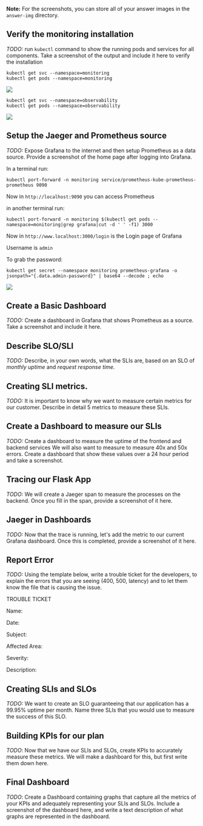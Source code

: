 [img1]: ./answer-img/monitoring_verify.png
[img2]: ./answer-img/observability_verify.png
[img3]: ./answer-img/grafana_after_login.png

**Note:** For the screenshots, you can store all of your answer images in the `answer-img` directory.

## Verify the monitoring installation

*TODO:* run `kubectl` command to show the running pods and services for all components. Take a screenshot of the output and include it here to verify the installation

```
kubectl get svc --namespace=monitoring
kubectl get pods --namespace=monitoring
```

![][img1]

```
kubectl get svc --namespace=observability
kubectl get pods --namespace=observability
```
![][img2]

## Setup the Jaeger and Prometheus source

*TODO:* Expose Grafana to the internet and then setup Prometheus as a data source. Provide a screenshot of the home page after logging into Grafana.

In a terminal run:
```
kubectl port-forward -n monitoring service/prometheus-kube-prometheus-prometheus 9090
```

Now in `http://localhost:9090` you can access Prometheus

in another terminal run:
```
kubectl port-forward -n monitoring $(kubectl get pods --namespace=monitoring|grep grafana|cut -d ' ' -f1) 3000
```

Now in `http://www.localhost:3000/login` is the Login page of Grafana

Username is `admin`

To grab the password:
```
kubectl get secret --namespace monitoring prometheus-grafana -o jsonpath="{.data.admin-password}" | base64 --decode ; echo
```

![][img3]



## Create a Basic Dashboard
*TODO:* Create a dashboard in Grafana that shows Prometheus as a source. Take a screenshot and include it here.

## Describe SLO/SLI
*TODO:* Describe, in your own words, what the SLIs are, based on an SLO of *monthly uptime* and *request response time*.

## Creating SLI metrics.
*TODO:* It is important to know why we want to measure certain metrics for our customer. Describe in detail 5 metrics to measure these SLIs. 

## Create a Dashboard to measure our SLIs
*TODO:* Create a dashboard to measure the uptime of the frontend and backend services We will also want to measure to measure 40x and 50x errors. Create a dashboard that show these values over a 24 hour period and take a screenshot.

## Tracing our Flask App
*TODO:*  We will create a Jaeger span to measure the processes on the backend. Once you fill in the span, provide a screenshot of it here.

## Jaeger in Dashboards
*TODO:* Now that the trace is running, let's add the metric to our current Grafana dashboard. Once this is completed, provide a screenshot of it here.

## Report Error
*TODO:* Using the template below, write a trouble ticket for the developers, to explain the errors that you are seeing (400, 500, latency) and to let them know the file that is causing the issue.

TROUBLE TICKET

Name:

Date:

Subject:

Affected Area:

Severity:

Description:


## Creating SLIs and SLOs
*TODO:* We want to create an SLO guaranteeing that our application has a 99.95% uptime per month. Name three SLIs that you would use to measure the success of this SLO.

## Building KPIs for our plan
*TODO*: Now that we have our SLIs and SLOs, create KPIs to accurately measure these metrics. We will make a dashboard for this, but first write them down here.

## Final Dashboard
*TODO*: Create a Dashboard containing graphs that capture all the metrics of your KPIs and adequately representing your SLIs and SLOs. Include a screenshot of the dashboard here, and write a text description of what graphs are represented in the dashboard.  
